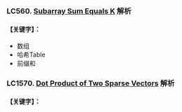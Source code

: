 ### LC560. [Subarray Sum Equals K](https://leetcode.com/problems/subarray-sum-equals-k/) 解析
#### 【关键字】：
* 数组
* 哈希Table
* 前缀和

### LC1570. [Dot Product of Two Sparse Vectors](https://zhenchaogan.gitbook.io/leetcode-solution/leetcode-1570-dot-product-of-two-sparse-vectors) 解析
#### 【关键字】：
